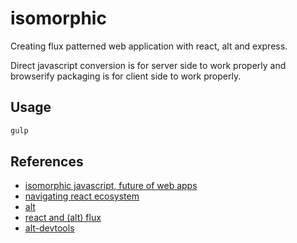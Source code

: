 # isomorphic
Creating flux patterned web application with react, alt and express.

Direct javascript conversion is for server side to work properly and
 browserify packaging is for client side to work properly.

## Usage
```bash
gulp
```

## References
* [isomorphic javascript, future of web apps](http://nerds.airbnb.com/isomorphic-javascript-future-web-apps/)
* [navigating react ecosystem](http://www.toptal.com/react/navigating-the-react-ecosystem)
* [alt](http://alt.js.org/guide/)
* [react and (alt) flux](http://survivejs.com/webpack_react/react_and_flux/)
* [alt-devtools](https://github.com/goatslacker/alt-devtool)